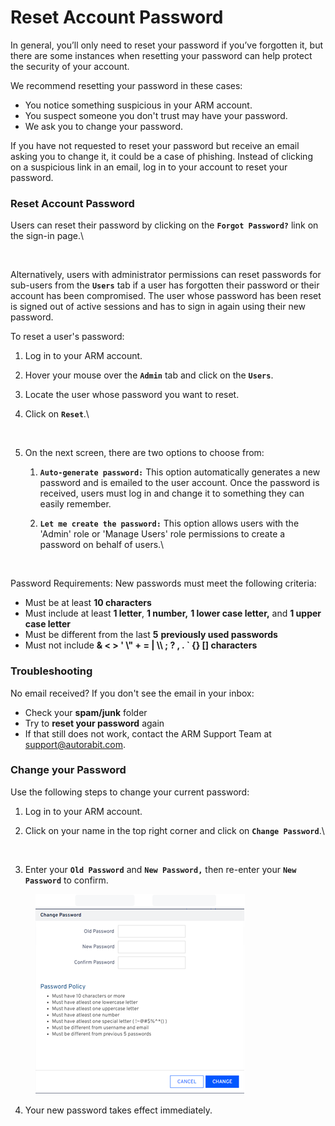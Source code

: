 # Reset Account Password

In general, you’ll only need to reset your password if you’ve forgotten it, but there are some instances when resetting your password can help protect the security of your account.

We recommend resetting your password in these cases:

* You notice something suspicious in your ARM account.
* You suspect someone you don't trust may have your password.
* We ask you to change your password.

If you have not requested to reset your password but receive an email asking you to change it, it could be a case of phishing. Instead of clicking on a suspicious link in an email, log in to your account to reset your password.

### Reset Account Password <a href="#reset-account-password" id="reset-account-password"></a>

Users can reset their password by clicking on the **`Forgot Password?`** link on the sign-in page.\


<figure><img src="https://cdn.document360.io/8711f4e7-c040-4616-aac9-d947f87e4619/Images/Documentation/image-1663845085017.png" alt="" width="375"><figcaption></figcaption></figure>

Alternatively, users with administrator permissions can reset passwords for sub-users from the **`Users`** tab if a user has forgotten their password or their account has been compromised. The user whose password has been reset is signed out of active sessions and has to sign in again using their new password.

To reset a user's password:

1. Log in to your ARM account.
2. Hover your mouse over the **`Admin`** tab and click on the **`Users`**.
3. Locate the user whose password you want to reset.
4.  Click on **`Reset`**.\


    <figure><img src="https://cdn.document360.io/8711f4e7-c040-4616-aac9-d947f87e4619/Images/Documentation/image-1667373405417.png" alt=""><figcaption></figcaption></figure>
5. On the next screen, there are two options to choose from:
   1. **`Auto-generate password:`** This option automatically generates a new password and is emailed to the user account. Once the password is received, users must log in and change it to something they can easily remember.
   2.  **`Let me create the password:`** This option allows users with the 'Admin' role or 'Manage Users' role permissions to create a password on behalf of users.\


       <figure><img src="https://cdn.document360.io/8711f4e7-c040-4616-aac9-d947f87e4619/Images/Documentation/image-1665495056567.png" alt=""><figcaption></figcaption></figure>

Password Requirements: New passwords must meet the following criteria:

* Must be at least **10 characters**
* Must include at least **1 letter**, **1 number,** **1 lower case letter,** and **1 upper case letter**
* Must be different from the last **5** **previously used passwords**
* Must not include **& < > ' \\" + = | \\\ ; ? , . \` {} \[] characters**

### Troubleshooting <a href="#troubleshooting" id="troubleshooting"></a>

No email received? If you don't see the email in your inbox:&#x20;

* Check your **spam/junk** folder
* Try to **reset your password** again
* If that still does not work, contact the ARM Support Team at [support@autorabit.com](mailto:support@autorabit.com).

### Change your Password <a href="#change-your-password" id="change-your-password"></a>

Use the following steps to change your current password:&#x20;

1. Log in to your ARM account.
2.  Click on your name in the top right corner and click on **`Change Password`**.\


    <figure><img src="https://cdn.document360.io/8711f4e7-c040-4616-aac9-d947f87e4619/Images/Documentation/image-1677485958596.png" alt="" width="375"><figcaption></figcaption></figure>
3. Enter your **`Old Password`** and **`New Password,`** then re-enter your **`New Password`** to confirm.

<figure><img src="../../.gitbook/assets/RMPwd Pic1.png" alt=""><figcaption></figcaption></figure>

4. Your new password takes effect immediately.

